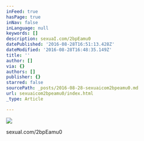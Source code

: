 ```yaml
---
inFeed: true
hasPage: true
inNav: false
inLanguage: null
keywords: []
description: sexuaI.com/2bpEamu0
datePublished: '2016-08-28T16:51:13.428Z'
dateModified: '2016-08-28T16:48:35.149Z'
title: ''
author: []
via: {}
authors: []
publisher: {}
starred: false
sourcePath: _posts/2016-08-28-sexuaicom2bpeamu0.md
url: sexuaicom2bpeamu0/index.html
_type: Article

---
```

![](https://the-grid-user-content.s3-us-west-2.amazonaws.com/96a18506-9c66-4611-b0e6-084bf0c82776.jpg)

sexuaI.com/2bpEamu0